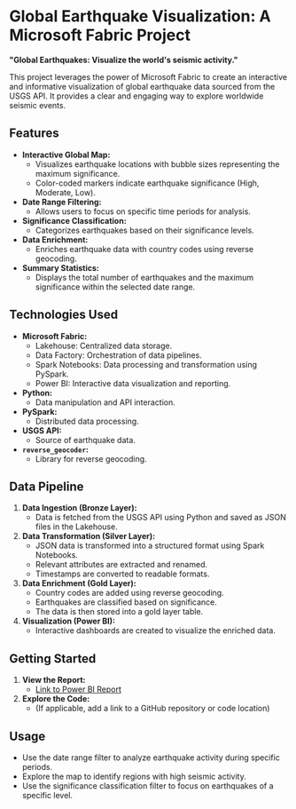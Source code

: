 # Global Earthquake Visualization: A Microsoft Fabric Project


**"Global Earthquakes: Visualize the world's seismic activity."**

This project leverages the power of Microsoft Fabric to create an interactive and informative visualization of global earthquake data sourced from the USGS API. It provides a clear and engaging way to explore worldwide seismic events.

## Features

* **Interactive Global Map:**
    * Visualizes earthquake locations with bubble sizes representing the maximum significance.
    * Color-coded markers indicate earthquake significance (High, Moderate, Low).
* **Date Range Filtering:**
    * Allows users to focus on specific time periods for analysis.
* **Significance Classification:**
    * Categorizes earthquakes based on their significance levels.
* **Data Enrichment:**
    * Enriches earthquake data with country codes using reverse geocoding.
* **Summary Statistics:**
    * Displays the total number of earthquakes and the maximum significance within the selected date range.

## Technologies Used

* **Microsoft Fabric:**
    * Lakehouse: Centralized data storage.
    * Data Factory: Orchestration of data pipelines.
    * Spark Notebooks: Data processing and transformation using PySpark.
    * Power BI: Interactive data visualization and reporting.
* **Python:**
    * Data manipulation and API interaction.
* **PySpark:**
    * Distributed data processing.
* **USGS API:**
    * Source of earthquake data.
* **`reverse_geocoder`:**
    * Library for reverse geocoding.

## Data Pipeline

1.  **Data Ingestion (Bronze Layer):**
    * Data is fetched from the USGS API using Python and saved as JSON files in the Lakehouse.
2.  **Data Transformation (Silver Layer):**
    * JSON data is transformed into a structured format using Spark Notebooks.
    * Relevant attributes are extracted and renamed.
    * Timestamps are converted to readable formats.
3.  **Data Enrichment (Gold Layer):**
    * Country codes are added using reverse geocoding.
    * Earthquakes are classified based on significance.
    * The data is then stored into a gold layer table.
4.  **Visualization (Power BI):**
    * Interactive dashboards are created to visualize the enriched data.

## Getting Started

1.  **View the Report:**
    * [Link to Power BI Report](YOUR_POWER_BI_REPORT_LINK_HERE)
2.  **Explore the Code:**
    * (If applicable, add a link to a GitHub repository or code location)

## Usage

* Use the date range filter to analyze earthquake activity during specific periods.
* Explore the map to identify regions with high seismic activity.
* Use the significance classification filter to focus on earthquakes of a specific level.
